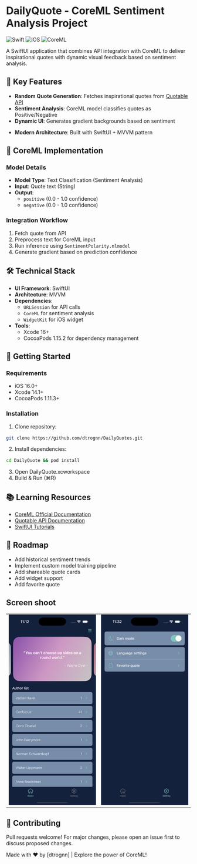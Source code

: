 # DailyQuote - CoreML Sentiment Analysis Project

![Swift](https://img.shields.io/badge/Swift-5.7+-orange?logo=swift)
![iOS](https://img.shields.io/badge/iOS-16%2B-blue?logo=apple)
![CoreML](https://img.shields.io/badge/CoreML-✓-green)

A SwiftUI application that combines API integration with CoreML to deliver inspirational quotes with dynamic visual feedback based on sentiment analysis.

## 🌟 Key Features
- **Random Quote Generation**: Fetches inspirational quotes from [Quotable API](https://quoteslate.vercel.app)
- **Sentiment Analysis**: CoreML model classifies quotes as Positive/Negative
- **Dynamic UI**: Generates gradient backgrounds based on sentiment
<!-- - **Widget Support**: iOS widget showing daily quote with sentiment colors -->
- **Modern Architecture**: Built with SwiftUI + MVVM pattern

## 🧠 CoreML Implementation
### Model Details
- **Model Type**: Text Classification (Sentiment Analysis)
- **Input**: Quote text (String)
- **Output**: 
  - `positive` (0.0 - 1.0 confidence)
  - `negative` (0.0 - 1.0 confidence)

### Integration Workflow
1. Fetch quote from API
2. Preprocess text for CoreML input
3. Run inference using `SentimentPolarity.mlmodel`
4. Generate gradient based on prediction confidence

## 🛠 Technical Stack
- **UI Framework**: SwiftUI
- **Architecture**: MVVM
- **Dependencies**:
  - `URLSession` for API calls
  - `CoreML` for sentiment analysis
  - `WidgetKit` for iOS widget
- **Tools**:
  - Xcode 16+
  - CocoaPods 1.15.2 for dependency management

## 🚀 Getting Started
### Requirements
- iOS 16.0+
- Xcode 14.1+
- CocoaPods 1.11.3+

### Installation
1. Clone repository:
```bash
git clone https://github.com/dtrognn/DailyQuotes.git
```
2. Install dependencies:
```bash
cd DailyQuote && pod install
```
3. Open DailyQuote.xcworkspace
4. Build & Run (⌘R)

## 📚 Learning Resources
- [CoreML Official Documentation](https://developer.apple.com/documentation/coreml)
- [Quotable API Documentation](https://quoteslate.vercel.app)
- [SwiftUI Tutorials](https://developer.apple.com/tutorials/swiftui)

## 🚧 Roadmap
- Add historical sentiment trends
- Implement custom model training pipeline
- Add shareable quote cards
- Add widget support
- Add favorite quote

## Screen shoot
|  |  |
|---------|---------|
| ![](/Resources/screen_shoot_1.png) | ![](/Resources/screen_shoot_2.png) |

## 🤝 Contributing
Pull requests welcome! For major changes, please open an issue first to discuss proposed changes.

Made with ❤️ by [dtrognn] | Explore the power of CoreML!
